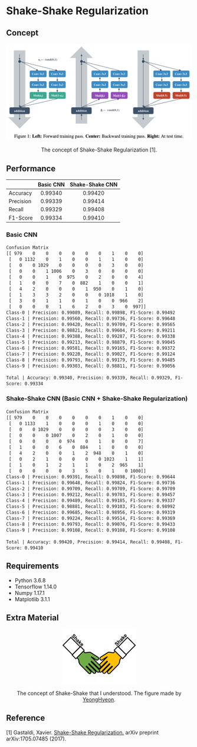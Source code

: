 Shake-Shake Regularization
=====

## Concept
<div align="center">
  <img src="./figures/shake.png" width="600">  
  <p>The concept of Shake-Shake Regularization [1].</p>
</div>

## Performance

| |Basic CNN|Shake-Shake CNN|
|:---|:---:|:---:|
|Accuracy|0.99340|0.99420|
|Precision|0.99339|0.99414|
|Recall|0.99329|0.99408|
|F1-Score|0.99334|0.99410|

### Basic CNN
```
Confusion Matrix
[[ 979    0    0    0    0    0    0    1    0    0]
 [   0 1132    0    1    0    0    1    1    0    0]
 [   0    0 1029    0    0    0    0    3    0    0]
 [   0    0    1 1006    0    3    0    0    0    0]
 [   0    0    1    0  975    0    2    0    0    4]
 [   1    0    0    7    0  882    1    0    0    1]
 [   4    2    0    0    0    1  950    0    1    0]
 [   1    3    3    2    0    0    0 1018    1    0]
 [   3    0    1    1    0    1    0    0  966    2]
 [   0    0    0    1    6    2    0    3    0  997]]
Class-0 | Precision: 0.99089, Recall: 0.99898, F1-Score: 0.99492
Class-1 | Precision: 0.99560, Recall: 0.99736, F1-Score: 0.99648
Class-2 | Precision: 0.99420, Recall: 0.99709, F1-Score: 0.99565
Class-3 | Precision: 0.98821, Recall: 0.99604, F1-Score: 0.99211
Class-4 | Precision: 0.99388, Recall: 0.99287, F1-Score: 0.99338
Class-5 | Precision: 0.99213, Recall: 0.98879, F1-Score: 0.99045
Class-6 | Precision: 0.99581, Recall: 0.99165, F1-Score: 0.99372
Class-7 | Precision: 0.99220, Recall: 0.99027, F1-Score: 0.99124
Class-8 | Precision: 0.99793, Recall: 0.99179, F1-Score: 0.99485
Class-9 | Precision: 0.99303, Recall: 0.98811, F1-Score: 0.99056

Total | Accuracy: 0.99340, Precision: 0.99339, Recall: 0.99329, F1-Score: 0.99334
```

### Shake-Shake CNN (Basic CNN + Shake-Shake Regularization)
```
Confusion Matrix
[[ 979    0    0    0    0    0    0    1    0    0]
 [   0 1133    1    0    0    0    1    0    0    0]
 [   0    0 1029    0    0    0    0    3    0    0]
 [   0    0    0 1007    0    2    0    1    0    0]
 [   0    0    0    0  974    0    1    0    0    7]
 [   1    0    0    6    0  884    1    0    0    0]
 [   4    2    0    0    1    2  948    0    1    0]
 [   0    2    1    0    0    0    0 1023    1    1]
 [   1    0    1    2    1    1    0    2  965    1]
 [   0    0    0    0    3    5    0    1    0 1000]]
Class-0 | Precision: 0.99391, Recall: 0.99898, F1-Score: 0.99644
Class-1 | Precision: 0.99648, Recall: 0.99824, F1-Score: 0.99736
Class-2 | Precision: 0.99709, Recall: 0.99709, F1-Score: 0.99709
Class-3 | Precision: 0.99212, Recall: 0.99703, F1-Score: 0.99457
Class-4 | Precision: 0.99489, Recall: 0.99185, F1-Score: 0.99337
Class-5 | Precision: 0.98881, Recall: 0.99103, F1-Score: 0.98992
Class-6 | Precision: 0.99685, Recall: 0.98956, F1-Score: 0.99319
Class-7 | Precision: 0.99224, Recall: 0.99514, F1-Score: 0.99369
Class-8 | Precision: 0.99793, Recall: 0.99076, F1-Score: 0.99433
Class-9 | Precision: 0.99108, Recall: 0.99108, F1-Score: 0.99108

Total | Accuracy: 0.99420, Precision: 0.99414, Recall: 0.99408, F1-Score: 0.99410
```

## Requirements
* Python 3.6.8  
* Tensorflow 1.14.0  
* Numpy 1.17.1  
* Matplotlib 3.1.1  

## Extra Material
<div align="center">
  <img src="./figures/shaking_hand.png" width="200">  
  <p>The concept of Shake-Shake that I understood. The figure made by <a href="https://github.com/YeongHyeon/Shake-Shake">YeongHyeon</a>.</p>
</div>

## Reference
[1] Gastaldi, Xavier. <a href="https://arxiv.org/abs/1705.07485">Shake-Shake Regularization.</a> arXiv preprint arXiv:1705.07485 (2017).
